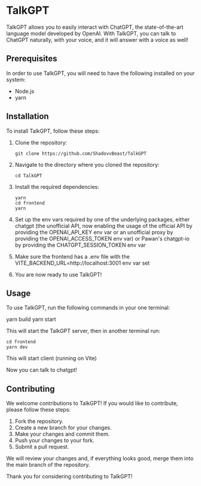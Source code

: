 # TalkGPT

TalkGPT allows you to easily interact with ChatGPT, the state-of-the-art language model developed by OpenAI. With TalkGPT, you can talk to ChatGPT naturally, with your voice, and it will answer with a voice as well!

## Prerequisites

In order to use TalkGPT, you will need to have the following installed on your system:

- Node.js
- yarn

## Installation

To install TalkGPT, follow these steps:

1. Clone the repository:

    ```
    git clone https://github.com/ShadovvBeast/TalkGPT
    ```

2. Navigate to the directory where you cloned the repository:

    ```
    cd TalkGPT
    ```

3. Install the required dependencies:

    ```
    yarn
    cd frontend
    yarn
    ```
4. Set up the env vars required by one of the underlying packages, either chatgpt (the unofficial API, now enabling the usage of the official API by providing the OPENAI_API_KEY env var or an unofficial proxy by providing the OPENAI_ACCESS_TOKEN env var) or Pawan's chatgpt-io by providing the CHATGPT_SESSION_TOKEN env var 
5. Make sure the frontend has a .env file with the VITE_BACKEND_URL=http://localhost:3001 env var set
6. You are now ready to use TalkGPT!

## Usage

To use TalkGPT, run the following commands in your one terminal:

   yarn build
    yarn start

This will start the TalkGPT server, then in another terminal run:

    cd frontend
    yarn dev
    
This will start client (running on Vite)

Now you can talk to chatgpt!

## Contributing

We welcome contributions to TalkGPT! If you would like to contribute, please follow these steps:

1. Fork the repository.
2. Create a new branch for your changes.
3. Make your changes and commit them.
4. Push your changes to your fork.
5. Submit a pull request.

We will review your changes and, if everything looks good, merge them into the main branch of the repository.

Thank you for considering contributing to TalkGPT!
